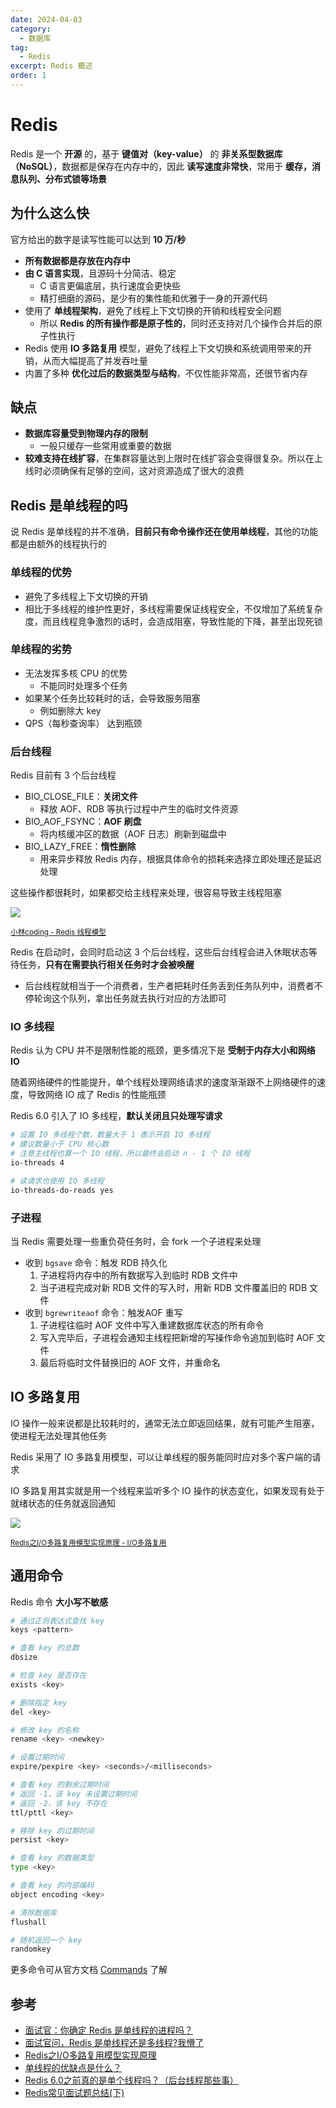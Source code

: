 ```yaml
---
date: 2024-04-03
category:
  - 数据库
tag:
  - Redis
excerpt: Redis 概述
order: 1
---
```


# Redis

Redis 是一个 **开源** 的，基于 **键值对（key-value）** 的 **非关系型数据库（NoSQL）**，数据都是保存在内存中的，因此 **读写速度非常快**，常用于 **缓存，消息队列、分布式锁等场景**

## 为什么这么快

官方给出的数字是读写性能可以达到 **10 万/秒**

- **所有数据都是存放在内存中**
- **由 C 语言实现**，且源码十分简洁、稳定
  - C 语言更偏底层，执行速度会更快些
  - 精打细磨的源码，是少有的集性能和优雅于一身的开源代码
- 使用了 **单线程架构**，避免了线程上下文切换的开销和线程安全问题
  - 所以 **Redis 的所有操作都是原子性的**，同时还支持对几个操作合并后的原子性执行
- Redis 使用 **IO 多路复用** 模型，避免了线程上下文切换和系统调用带来的开销，从而大幅提高了并发吞吐量
- 内置了多种 **优化过后的数据类型与结构**，不仅性能非常高，还很节省内存

## 缺点

- **数据库容量受到物理内存的限制**
  - 一般只缓存一些常用或重要的数据
- **较难支持在线扩容**，在集群容量达到上限时在线扩容会变得很复杂。所以在上线时必须确保有足够的空间，这对资源造成了很大的浪费

## Redis 是单线程的吗

说 Redis 是单线程的并不准确，**目前只有命令操作还在使用单线程**，其他的功能都是由额外的线程执行的

### 单线程的优势

- 避免了多线程上下文切换的开销
- 相比于多线程的维护性更好，多线程需要保证线程安全，不仅增加了系统复杂度，而且线程竞争激烈的话时，会造成阻塞，导致性能的下降，甚至出现死锁

### 单线程的劣势

- 无法发挥多核 CPU 的优势
  - 不能同时处理多个任务
- 如果某个任务比较耗时的话，会导致服务阻塞
  - 例如删除大 key
- QPS（每秒查询率） 达到瓶颈

### 后台线程

Redis 目前有 3 个后台线程

- BIO_CLOSE_FILE：**关闭文件**
  - 释放 AOF、RDB 等执行过程中产生的临时文件资源
- BIO_AOF_FSYNC：**AOF 刷盘**
  - 将内核缓冲区的数据（AOF 日志）刷新到磁盘中
- BIO_LAZY_FREE：**惰性删除**
  - 用来异步释放 Redis 内存，根据具体命令的损耗来选择立即处理还是延迟处理

这些操作都很耗时，如果都交给主线程来处理，很容易导致主线程阻塞

![](.\md.assets\bio.png)

<small>[小林coding - Redis 线程模型](https://xiaolincoding.com/redis/base/redis_interview.html)</small>

Redis 在启动时，会同时启动这 3 个后台线程，这些后台线程会进入休眠状态等待任务，**只有在需要执行相关任务时才会被唤醒**

- 后台线程就相当于一个消费者，生产者把耗时任务丢到任务队列中，消费者不停轮询这个队列，拿出任务就去执行对应的方法即可

### IO 多线程

Redis 认为 CPU 并不是限制性能的瓶颈，更多情况下是 **受制于内存大小和网络 IO**

随着网络硬件的性能提升，单个线程处理⽹络请求的速度渐渐跟不上⽹络硬件的速度，导致网络 IO 成了 Redis 的性能瓶颈

Redis 6.0 引入了 IO 多线程，**默认关闭且只处理写请求**

```bash
# 设置 IO 多线程个数，数量大于 1 表示开启 IO 多线程
# 建议数量小于 CPU 核心数
# 注意主线程也算一个 IO 线程，所以最终会启动 n - 1 个 IO 线程
io-threads 4

# 读请求也使用 IO 多线程
io-threads-do-reads yes
```

### 子进程

当 Redis 需要处理一些重负荷任务时，会 fork 一个子进程来处理

- 收到 `bgsave` 命令：触发 RDB 持久化
  1. 子进程将内存中的所有数据写入到临时 RDB 文件中
  2. 当子进程完成对新 RDB 文件的写入时，用新 RDB 文件覆盖旧的 RDB 文件
- 收到 `bgrewriteaof` 命令：触发AOF 重写
  1. 子进程往临时 AOF 文件中写入重建数据库状态的所有命令
  2. 写入完毕后，子进程会通知主线程把新增的写操作命令追加到临时 AOF 文件
  3. 最后将临时文件替换旧的 AOF 文件，并重命名

## IO 多路复用

IO 操作一般来说都是比较耗时的，通常无法立即返回结果，就有可能产生阻塞，使进程无法处理其他任务

Redis 采用了 IO 多路复用模型，可以让单线程的服务能同时应对多个客户端的请求

IO 多路复用其实就是用一个线程来监听多个 IO 操作的状态变化，如果发现有处于就绪状态的任务就返回通知

![](.\md.assets\epoll.png)

<small>[Redis之I/O多路复用模型实现原理 - I/O多路复用](https://blog.csdn.net/Seky_fei/article/details/106677043)</small>

## 通用命令

Redis 命令 **大小写不敏感**

```bash
# 通过正则表达式查找 key
keys <pattern>

# 查看 key 的总数
dbsize

# 检查 key 是否存在
exists <key>

# 删除指定 key
del <key>

# 修改 key 的名称
rename <key> <newkey>

# 设置过期时间
expire/pexpire <key> <seconds>/<milliseconds>

# 查看 key 的剩余过期时间
# 返回 -1，该 key 未设置过期时间
# 返回 -2，该 key 不存在
ttl/pttl <key>

# 移除 key 的过期时间
persist <key>

# 查看 key 的数据类型
type <key>

# 查看 key 的内部编码
object encoding <key>

# 清除数据库
flushall

# 随机返回一个 key
randomkey
```

更多命令可从官方文档 [Commands](https://redis.io/docs/latest/commands/) 了解

## 参考

- [面试官：你确定 Redis 是单线程的进程吗？](https://mp.weixin.qq.com/s?__biz=MzUxODAzNDg4NQ==&mid=2247516338&idx=2&sn=481c0c5ba605eddbc4824056d941a261&chksm=f98dc418cefa4d0ec4e8e3e2a1c1badc6cb66b5c20775ff785b8ef0da708cf8eb0a1c42c236f&scene=178&cur_album_id=1790401816640225283#rd)
- [面试官问，Redis 是单线程还是多线程?我懵了](https://segmentfault.com/a/1190000041275783)
- [Redis之I/O多路复用模型实现原理](https://blog.csdn.net/Seky_fei/article/details/106677043)
- [单线程的优缺点是什么？](https://www.zhihu.com/question/635375162)
- [Redis 6.0之前真的是单个线程吗？（后台线程那些事）](https://juejin.cn/post/7102780434739626014)
- [Redis常见面试题总结(下)](https://javaguide.cn/database/redis/redis-questions-02.html)
